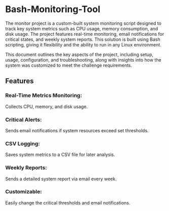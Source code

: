 # Bash-Monitoring-Tool 

The monitor project is a custom-built system monitoring script designed to track key system metrics such as CPU usage, memory consumption, and disk usage. The project features real-time monitoring, email notifications for critical states, and weekly system reports. This solution is built using Bash scripting, giving it flexibility and the ability to run in any Linux environment.

This document outlines the key aspects of the project, including setup, usage, configuration, and troubleshooting, along with insights into how the system was customized to meet the challenge requirements.

## Features
### Real-Time Metrics Monitoring: 
Collects CPU, memory, and disk usage.
### Critical Alerts:
Sends email notifications if system resources exceed set thresholds.
### CSV Logging:
Saves system metrics to a CSV file for later analysis.
### Weekly Reports:
Sends a detailed system report via email every week.
### Customizable:
Easily change the critical thresholds and email notifications.



